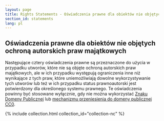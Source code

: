 ```yaml
---
layout: page
title: Rights Statements - Oświadczenia prawne dla obiektów nie objętych ochroną autorskich praw majątkowych
section_id: statements
lang: pl
---
```


## Oświadczenia prawne dla obiektów nie objętych ochroną autorskich praw majątkowych

Następujące cztery oświadczenia prawne są przeznaczone do użycia w przypadku utworów, które nie są objęte ochroną autorskich praw majątkowych, ale w ich przypadku występują ograniczenia inne niż wynikające z tych praw, które uniemożliwiają dowolne wykorzystywanie tych utworów lub też w ich przypadku status prawnoautorski jest potwierdzony dla określonego systemu prawnego. Te oświadczenia powinny być stosowane wyłącznie, gdy nie można wykorzystać [Znaku Domeny Publicznej](https://creativecommons.org/publicdomain/mark/1.0/) lub [mechanizmu przeniesienia do domeny publicznej CC0](https://creativecommons.org/publicdomain/zero/1.0/).

{% include collection.html collection_id="collection-nc" %}
